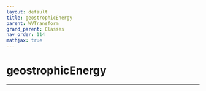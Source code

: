```yaml
---
layout: default
title: geostrophicEnergy
parent: WVTransform
grand_parent: Classes
nav_order: 114
mathjax: true
---
```


#  geostrophicEnergy




---

